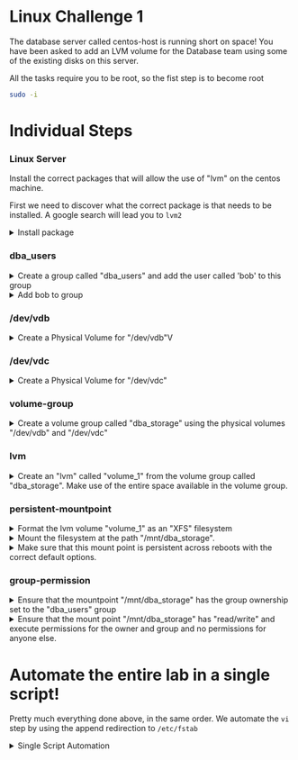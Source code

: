 # Linux Challenge 1

The database server called centos-host is running short on space! You have been asked to add an LVM volume for the Database team using some of the existing disks on this server.

All the tasks require you to be root, so the fist step is to become root

```bash
sudo -i
```

# Individual Steps

### Linux Server

Install the correct packages that will allow the use of "lvm" on the centos machine.

First we need to discover what the correct package is that needs to be installed. A google search will lead you to `lvm2`

<details>
<summary>Install package</summary>

```bash
yum install -y lvm2
```
</details>


### dba_users

<details>
<summary>Create a group called "dba_users" and add the user called 'bob' to this group</summary>

```bash
groupadd dba_users
```
</details>

<details>
<summary>Add bob to group</summary>

```bash
usermod -G dba_users bob
```
</details>

### /dev/vdb

<details>
<summary>Create a Physical Volume for "/dev/vdb"V</summary>

```bash
pvcreate /dev/vdb
```
</details>

### /dev/vdc

<details>
<summary>Create a Physical Volume for "/dev/vdc"</summary>

```bash
pvcreate /dev/vdc
```
</details>

### volume-group

<details>
<summary>Create a volume group called "dba_storage" using the physical volumes "/dev/vdb" and "/dev/vdc"</summary>

```bash
vgcreate dba_storage /dev/vdb /dev/vdc
```
</details>

### lvm

<details>
<summary>Create an "lvm" called "volume_1" from the volume group called "dba_storage". Make use of the entire space available in the volume group.</summary>

```bash
lvcreate -n volume_1 -l 100%FREE dba_storage
```
</details>

### persistent-mountpoint

<details>
<summary>Format the lvm volume "volume_1" as an "XFS" filesystem</summary>

```bash
mkfs.xfs /dev/dba_storage/volume_1
```
</details>

<details>
<summary>Mount the filesystem at the path "/mnt/dba_storage".</summary>

```bash
mkdir -p /mnt/dba_storage
mount -t xfs /dev/dba_storage/volume_1 /mnt/dba_storage
```
</details>

<details>
<summary>Make sure that this mount point is persistent across reboots with the correct default options.</summary>

```bash
vi /etc/fstab
```

Add the following line to the end of the file and save.

```
/dev/mapper/dba_storage-volume_1 /mnt/dba_storage xfs defaults 0 0
```
</details>

### group-permission

<details>
<summary>Ensure that the mountpoint "/mnt/dba_storage" has the group ownership set to the "dba_users" group</summary>

```bash
chown :dba_users /mnt/dba_storage
```
</details>

<details>
<summary>Ensure that the mount point "/mnt/dba_storage" has "read/write" and execute permissions for the owner and group and no permissions for anyone else.</summary>

```bash
chmod 770 /mnt/dba_storage
```
</details>

# Automate the entire lab in a single script!

Pretty much everything done above, in the same order. We automate the `vi` step by using the append redirection to `/etc/fstab`

<details>
<summary>Single Script Automation</summary>

```bash
# Start lab and paste this entire script to the command prompt.
# When it completes, press the check button.
sudo -i

## Install lvm

yum install -y lvm2

## dba_users

# Create group
groupadd dba_users
# Add bob
usermod -G dba_users bob

## Create PVs

pvcreate /dev/vdb
pvcreate /dev/vdc

## Create VG

vgcreate dba_storage /dev/vdb /dev/vdc

## Create LVM

lvcreate -n volume_1 -l 100%FREE dba_storage

## Persistent mountpoint

# Format
mkfs.xfs /dev/dba_storage/volume_1
# Mount
mkdir -p /mnt/dba_storage
mount -t xfs /dev/dba_storage/volume_1 /mnt/dba_storage
# Make persistent
echo "/dev/mapper/dba_storage-volume_1 /mnt/dba_storage xfs defaults 0 0" >> /etc/fstab
# Ensure that the mountpoint "/mnt/dba_storage" has the group ownership set to the "dba_users" group
chown :dba_users /mnt/dba_storage
# Ensure that the mount point "/mnt/dba_storage" has "read/write" and execute permissions for the owner and group and no permissions for anyone else.
chmod 770 /mnt/dba_storage
```

</details>